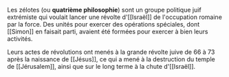 Les zélotes (ou **quatrième philosophie**) sont un groupe politique juif extrémiste qui voulait lancer une révolte d'[[Israël]] de l'occupation romaine par la force.
Des unités pour exercer des opérations spéciales, dont [[Simon]] en faisait parti, avaient été formées pour exercer à bien leurs activités.

Leurs actes de révolutions ont menés à la grande révolte juive de 66 à 73 après la naissance de [[Jésus]], ce qui a mené à la destruction du temple de [[Jérusalem]], ainsi que sur le long terme à la chute d'[[Israël]].